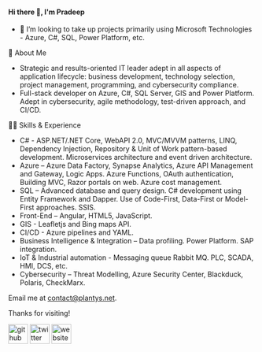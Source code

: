 #### Hi there 👋, I'm Pradeep

- 👯 I’m looking to take up projects primarily using Microsoft Technologies - Azure, C#, SQL, Power Platform, etc.

🚀 About Me
- Strategic and results-oriented IT leader adept in all aspects of application lifecycle: business development, technology selection, project management, programming, and cybersecurity compliance.
- Full-stack developer on Azure, C#, SQL Server, GIS and Power Platform. Adept in cybersecurity, agile methodology, test-driven approach, and CI/CD.

👨‍💻 Skills & Experience

- C# - ASP.NET/.NET Core, WebAPI 2.0, MVC/MVVM patterns, LINQ, Dependency Injection, Repository & Unit of Work pattern-based development. Microservices architecture and event driven architecture.
- Azure – Azure Data Factory, Synapse Analytics, Azure API Management and Gateway, Logic Apps. Azure Functions, OAuth authentication, Building MVC, Razor portals on web. Azure cost management.
- SQL – Advanced database and query design. C# development using Entity Framework and Dapper. Use of Code-First, Data-First or Model-First approaches. SSIS.
- Front-End – Angular, HTML5, JavaScript.
- GIS - Leafletjs and Bing maps API.
- CI/CD - Azure pipelines and YAML.
- Business Intelligence & Integration – Data profiling. Power Platform. SAP integration.
- IoT & Industrial automation - Messaging queue Rabbit MQ. PLC, SCADA, HMI, DCS, etc.
- Cybersecurity – Threat Modelling, Azure Security Center, Blackduck, Polaris, CheckMarx.

Email me at contact@plantys.net.

Thanks for visiting!

[<img src='https://cdn.jsdelivr.net/npm/simple-icons@3.0.1/icons/github.svg' alt='github' height='40'>](https://github.com/pmia)  [<img src='https://cdn.jsdelivr.net/npm/simple-icons@3.0.1/icons/twitter.svg' alt='twitter' height='40'>](https://twitter.com/@ps672890)  [<img src='https://cdn.jsdelivr.net/npm/simple-icons@3.0.1/icons/icloud.svg' alt='website' height='40'>](plantys.net)  





